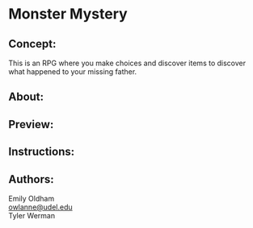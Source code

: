 # Monster Mystery 

## Concept: 
This is an RPG where you make choices and discover items to discover what happened to your missing father. 

## About: 


## Preview: 

## Instructions:


## Authors: 
Emily Oldham <br>
owlanne@udel.edu <br>
Tyler Werman
